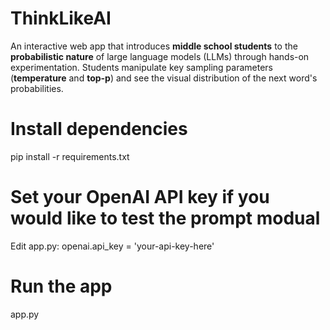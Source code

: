 # ThinkLikeAI
An interactive web app that introduces **middle school students** to the **probabilistic nature** of large language models (LLMs) through hands-on experimentation. Students manipulate key sampling parameters (**temperature** and **top-p**) and see the visual distribution of the next word's probabilities.

# Install dependencies
pip install -r requirements.txt

# Set your OpenAI API key if you would like to test the prompt modual
Edit app.py:  openai.api_key = 'your-api-key-here'

# Run the app
app.py





